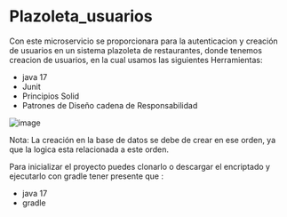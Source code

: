 # Plazoleta_usuarios

Con este microservicio se proporcionara  para la autenticacion y creación de usuarios en un sistema plazoleta de restaurantes, donde tenemos creacion de usuarios, en la cual usamos las siguientes Herramientas:

* java 17
* Junit 
* Principios Solid
* Patrones de Diseño cadena de Responsabilidad
 

![image](https://github.com/Jaime-U-Lopez/Plazoleta_usuarios/assets/50783391/ee69a0ac-cd6b-4674-99e8-1e2597882158)

Nota: La creación en la base de datos se debe de crear en ese orden, ya que la logica esta relacionada a este orden. 

Para inicializar el proyecto puedes clonarlo o descargar el encriptado y ejecutarlo con gradle tener presente que :

* java 17
* gradle


